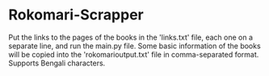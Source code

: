 # Rokomari-Scrapper
Put the links to the pages of the books in the 'links.txt' file, each one on a separate line, and run the main.py file. Some basic information of the books will be copied into the 'rokomarioutput.txt' file in comma-separated format. Supports Bengali characters.
